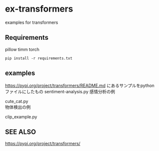 # ex-transformers
examples for transformers

## Requirements
pillow
timm
torch


```commandline
pip install -r requirements.txt
```

## examples
https://pypi.org/project/transformers/README.md にあるサンプルをpythonファイルにしたもの
sentiment-analysis.py
感情分析の例

cute_cat.py  
物体検出の例

clip_example.py  

## SEE ALSO
https://pypi.org/project/transformers/